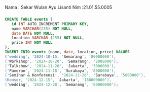 
<!---
sekarwulan2609/sekarwulan2609 is a ✨ special ✨ repository because its `README.md` (this file) appears on your GitHub profile.
You can click the Preview link to take a look at your changes.
--->
Nama : Sekar Wulan Ayu Lisanti 
Nim :21.01.55.0005

###
 ```sql
CREATE TABLE events (
    id INT AUTO_INCREMENT PRIMARY KEY,
    name VARCHAR(255) NOT NULL,
    date DATE NOT NULL,
    location VARCHAR (255) NOT NULL,
    price INT NOT NULL
);
INSERT INTO events (name, date, location, price) VALUES
('wedding', '2024-10-15, 'Semarang', '80000000'),
('Workshop', '2024-10-20', 'Semarang', '2000000'),
('Talkshow', '2024-11-28', 'Jakarta', '3000000'),
('Pameran', '2024-11-18', 'Surabaya', '8000000'),
('Seminar & Konferensi', '2024-11-26', 'Surabaya', '5000000'),
(Konser, '2024-12-15', 'Jakarta', '180000000'),
('wedding', '2024-12-28', 'Semarang', '80000000');
```
###


